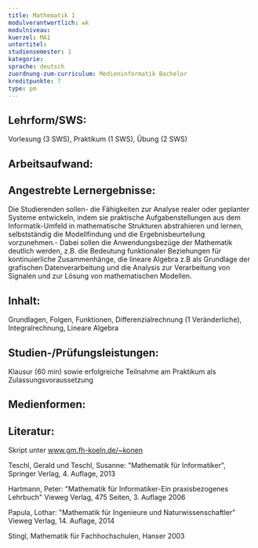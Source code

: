 ```yaml
---
title: Mathematik 1
modulverantwortlich: wk
modulniveau:
kuerzel: MA1
untertitel:
studiensemester: 1
kategorie:
sprache: deutsch
zuordnung-zum-curriculum: Medieninformatik Bachelor
kreditpunkte: 7
type: pm
---
```


## Lehrform/SWS:
Vorlesung (3 SWS), Praktikum (1 SWS), Übung (2 SWS)

## Arbeitsaufwand:

## Angestrebte Lernergebnisse:
Die Studierenden sollen- die Fähigkeiten zur Analyse realer oder geplanter Systeme entwickeln, indem sie praktische Aufgabenstellungen aus dem Informatik-Umfeld in mathematische Strukturen abstrahieren und lernen, selbstständig  die Modellfindung und die Ergebnisbeurteilung vorzunehmen.- Dabei sollen die Anwendungsbezüge der Mathematik deutlich werden, z.B. die Bedeutung funktionaler Beziehungen für kontinuierliche Zusammenhänge, die lineare Algebra z.B als Grundlage der grafischen Datenverarbeitung und die Analysis zur Verarbeitung von Signalen und zur Lösung von mathematischen Modellen.


## Inhalt:
Grundlagen, Folgen, Funktionen, Differenzialrechnung (1 Veränderliche), Integralrechnung, Lineare Algebra

## Studien-/Prüfungsleistungen:
Klausur (60 min) sowie erfolgreiche Teilnahme am Praktikum als Zulassungsvoraussetzung

## Medienformen:


## Literatur:
Skript unter www.gm.fh-koeln.de/~konen

Teschl, Gerald und Teschl, Susanne: "Mathematik für Informatiker", Springer Verlag, 4. Auflage, 2013

Hartmann, Peter: "Mathematik für Informatiker-Ein praxisbezogenes Lehrbuch" Vieweg Verlag, 475 Seiten, 3. Auflage 2006

Papula, Lothar: "Mathematik für Ingenieure und Naturwissenschaftler" Vieweg Verlag, 14. Auflage, 2014

Stingl, Mathematik für Fachhochschulen, Hanser 2003



